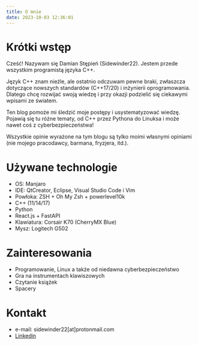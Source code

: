 ```yaml
---
title: O mnie
date: 2023-10-03 12:36:01
---
```


# Krótki wstęp

Cześć! Nazywam się Damian Stępień (Sidewinder22). Jestem przede wszystkim programistą języka C++.

Język C++ znam nieźle, ale ostatnio odczuwam pewne braki, zwłaszcza dotyczące nowszych standardów (C++17/20) i inżynierii oprogramowania. Dlatego chcę rozwijać swoją wiedzę i przy okazji podzielić się ciekawymi wpisami ze światem.

Ten blog pomoże mi śledzić moje postępy i usystematyzować wiedzę.
Pojawią się tu różne tematy, od C++ przez Pythona do Linuksa i może nawet coś z cyberbezpieczeństwa!

Wszystkie opinie wyrażone na tym blogu są tylko moimi własnymi opiniami (nie mojego pracodawcy, barmana, fryzjera, itd.).

# Używane technologie

- OS: Manjaro
- IDE: QtCreator, Eclipse, Visual Studio Code i Vim
- Powłoka: ZSH + Oh My Zsh + powerlevel10k
- C++ (11/14/17)
- Python
- React.js + FastAPI
- Klawiatura: Corsair K70 (CherryMX Blue)
- Mysz: Logitech G502

# Zainteresowania

- Programowanie, Linux a także od niedawna cyberbezpieczeństwo
- Gra na instrumentach klawiszowych
- Czytanie książek
- Spacery

# Kontakt

- e-mail: sidewinder22[at]protonmail.com
- [Linkedin](https://www.linkedin.com/in/damian-st%C4%99pie%C5%84-29717a1b9/)
